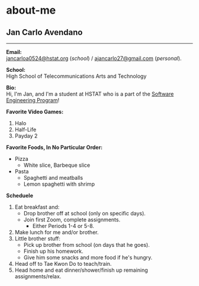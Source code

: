 # about-me

## Jan Carlo Avendano

---

**Email:**  
jancarloa0524@hstat.org (_school_) / ajancarlo27@gmail.com (_personal_).  

**School:**  
High School of Telecommunications Arts and Technology  

**Bio:**  
Hi, I'm Jan, and I'm a student at HSTAT who is a part of the [Software Engineering Program](https://hstatsep.github.io/index.html)!

**Favorite Video Games:** 
1. Halo
2. Half-Life
3. Payday 2

**Favorite Foods, In No Particular Order:**  
* Pizza
    * White slice, Barbeque slice
* Pasta
    * Spaghetti and meatballs
    * Lemon spaghetti with shrimp

**Scheduele**  
1. Eat breakfast and:
    * Drop brother off at school (only on specific days).
    * Join first Zoom, complete assignments.
        * Either Periods 1-4 or 5-8.
2. Make lunch for me and/or brother.
3. Little brother stuff:
    * Pick up brother from school (on days that he goes).
    * Finish up his homework.
    * Give him some snacks and more food if he's hungry.
4. Head off to Tae Kwon Do to teach/train. 
5. Head home and eat dinner/shower/finish up remaining assignments/relax. 
